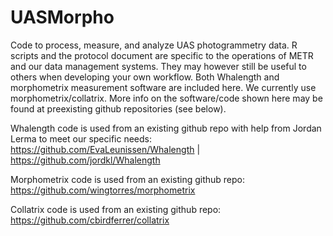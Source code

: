 # UASMorpho
Code to process, measure, and analyze UAS photogrammetry data. R scripts and the protocol document are specific to the operations of METR and our data management systems. They may however still be useful to others when developing your own workflow. Both Whalength and morphometrix measurement software are included here. We currently use morphometrix/collatrix. More info on the software/code shown here may be found at preexisting github repositories (see below).

Whalength code is used from an existing github repo with help from Jordan Lerma to meet our specific needs: https://github.com/EvaLeunissen/Whalength | https://github.com/jordkl/Whalength

Morphometrix code is used from an existing github repo: https://github.com/wingtorres/morphometrix

Collatrix code is used from an existing github repo: https://github.com/cbirdferrer/collatrix
